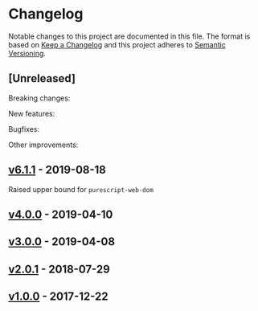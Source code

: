# Changelog

Notable changes to this project are documented in this file. The format is based on [Keep a Changelog](https://keepachangelog.com/en/1.0.0/) and this project adheres to [Semantic Versioning](https://semver.org/spec/v2.0.0.html).

## [Unreleased]

Breaking changes:

New features:

Bugfixes:

Other improvements:

## [v6.1.1](https://github.com/purescript-web/purescript-web-dom-parser/releases/tag/v6.1.1) - 2019-08-18

Raised upper bound for `purescript-web-dom`

## [v4.0.0](https://github.com/toastal/purescript-web-dom-parser/releases/tag/v4.0.0) - 2019-04-10

## [v3.0.0](https://github.com/toastal/purescript-web-dom-parser/releases/tag/v3.0.0) - 2019-04-08

## [v2.0.1](https://github.com/toastal/purescript-web-dom-parser/releases/tag/v2.0.1) - 2018-07-29

## [v1.0.0](https://github.com/toastal/purescript-web-dom-parser/releases/tag/v1.0.0) - 2017-12-22
